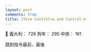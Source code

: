 ```yaml
---
layout: post
comments: true
title: iTerm Control+a and Control-e
---
```


:man: 義大利： 728 狗年： 295 中旅： 161


跳到指令最前、最後

